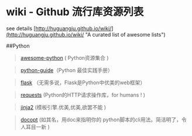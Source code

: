 wiki - Github 流行库资源列表 
====

see details [http://huguangju.github.io/wiki/](http://huguangju.github.io/wiki/ "A curated list of awesome lists")


##Python
>[awesome-python](https://github.com/vinta/awesome-python) ( Python资源集合 )

>[python-guide](https://github.com/kennethreitz/python-guide)（Python 最佳实践手册）

>[flask](https://github.com/mitsuhiko/flask) （无需多说，Flask是Python中优美的web框架）

>[requests](https://github.com/kennethreitz/requests) (Python的HTTP请求操作库，for humans ! )

>[jinja2](https://github.com/mitsuhiko/jinja2) (模板引擎.优美,优美,欲罢不能 )

>[docopt](https://github.com/docopt/docopt) (如其名，用doc来指明你的 python脚本的cli用法。简洁明了，令人耳目一新 )

